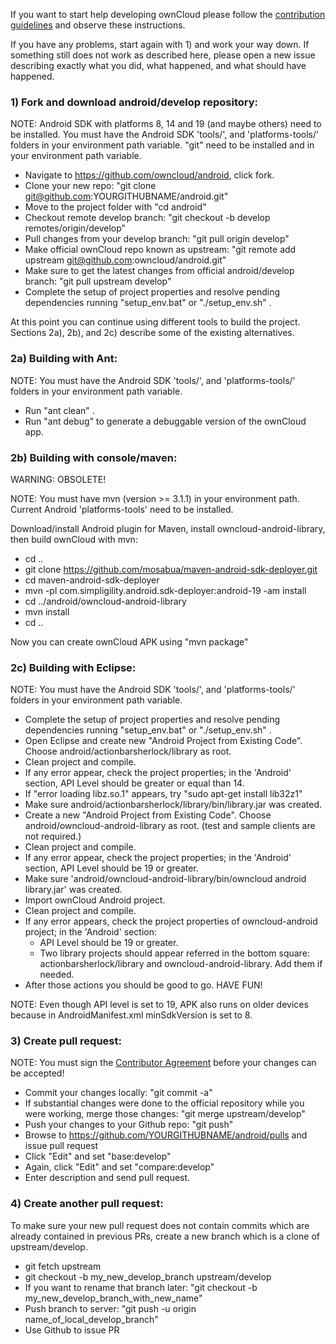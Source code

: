   
If you want to start help developing ownCloud please follow the [contribution guidelines][0] and observe these instructions.

If you have any problems, start again with 1) and work your way down. If something still does not work as described here, please open a new issue describing exactly what you did, what happened, and what should have happened.
  
### 1) Fork and download android/develop repository:

NOTE: Android SDK with platforms 8, 14 and 19 (and maybe others) need to be installed.
      You must have the Android SDK 'tools/', and 'platforms-tools/' folders in your environment path variable.
      "git" need to be installed and in your environment path variable.

* Navigate to https://github.com/owncloud/android, click fork.
* Clone your new repo: "git clone git@github.com:YOURGITHUBNAME/android.git"
* Move to the project folder with "cd android"
* Checkout remote develop branch: "git checkout -b develop remotes/origin/develop"
* Pull changes from your develop branch: "git pull origin develop"
* Make official ownCloud repo known as upstream: "git remote add upstream git@github.com:owncloud/android.git"
* Make sure to get the latest changes from official android/develop branch: "git pull upstream develop"
* Complete the setup of project properties and resolve pending dependencies running "setup_env.bat" or "./setup_env.sh" .

At this point you can continue using different tools to build the project. Sections 2a), 2b), and 2c) describe some of the existing alternatives.

### 2a) Building with Ant:
  
NOTE: You must have the Android SDK 'tools/', and 'platforms-tools/' folders in your environment path variable.

* Run "ant clean" .
* Run "ant debug" to generate a debuggable version of the ownCloud app.

### 2b) Building with console/maven:

WARNING: OBSOLETE!

NOTE: You must have mvn (version >= 3.1.1) in your environment path. Current Android 'platforms-tools' need to be installed.

Download/install Android plugin for Maven, install owncloud-android-library, then build ownCloud with mvn:

* cd ..
* git clone https://github.com/mosabua/maven-android-sdk-deployer.git
* cd maven-android-sdk-deployer
* mvn -pl com.simpligility.android.sdk-deployer:android-19 -am install
* cd ../android/owncloud-android-library
* mvn install
* cd ..

Now you can create ownCloud APK using "mvn package"

### 2c) Building with Eclipse:

NOTE: You must have the Android SDK 'tools/', and 'platforms-tools/' folders in your environment path variable.

* Complete the setup of project properties and resolve pending dependencies running "setup_env.bat" or "./setup_env.sh" .
* Open Eclipse and create new "Android Project from Existing Code". Choose android/actionbarsherlock/library as root.
* Clean project and compile.
* If any error appear, check the project properties; in the 'Android' section, API Level should be greater or equal than 14.
* If "error loading libz.so.1" appears, try "sudo apt-get install lib32z1"
* Make sure android/actionbarsherlock/library/bin/library.jar was created.
* Create a new "Android Project from Existing Code". Choose android/owncloud-android-library as root. (test and sample clients are not required.)
* Clean project and compile.
* If any error appear, check the project properties; in the 'Android' section, API Level should be 19 or greater.
* Make sure 'android/owncloud-android-library/bin/owncloud android library.jar' was created.
* Import ownCloud Android project.
* Clean project and compile.
* If any error appears, check the project properties of owncloud-android project; in the 'Android' section:
  - API Level should be 19 or greater.
  - Two library projects should appear referred in the bottom square: actionbarsherlock/library and owncloud-android-library. Add them if needed. 
* After those actions you should be good to go. HAVE FUN!

NOTE: Even though API level is set to 19, APK also runs on older devices because in AndroidManifest.xml minSdkVersion is set to 8.

### 3) Create pull request:
  
NOTE: You must sign the [Contributor Agreement][1] before your changes can be accepted!

* Commit your changes locally: "git commit -a"
* If substantial changes were done to the official repository while you were working, merge those changes: "git merge upstream/develop"
* Push your changes to your Github repo: "git push"
* Browse to https://github.com/YOURGITHUBNAME/android/pulls and issue pull request
* Click "Edit" and set "base:develop"
* Again, click "Edit" and set "compare:develop"
* Enter description and send pull request.

### 4) Create another pull request:

To make sure your new pull request does not contain commits which are already contained in previous PRs, create a new branch which is a clone of upstream/develop.

* git fetch upstream
* git checkout -b my_new_develop_branch upstream/develop
* If you want to rename that branch later: "git checkout -b my_new_develop_branch_with_new_name"
* Push branch to server: "git push -u origin name_of_local_develop_branch"
* Use Github to issue PR


[0]: https://github.com/owncloud/android/blob/master/CONTRIBUTING.md
[1]: http://owncloud.org/about/contributor-agreement/
